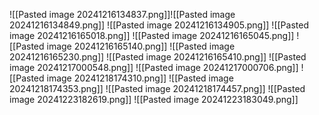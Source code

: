 ![[Pasted image 20241216134837.png]]![[Pasted image 20241216134849.png]]
![[Pasted image 20241216134905.png]]
![[Pasted image 20241216165018.png]]
![[Pasted image 20241216165045.png]]
![[Pasted image 20241216165140.png]]
![[Pasted image 20241216165230.png]]
![[Pasted image 20241216165410.png]]
![[Pasted image 20241217000548.png]]
![[Pasted image 20241217000706.png]]
![[Pasted image 20241218174310.png]]
![[Pasted image 20241218174353.png]]
![[Pasted image 20241218174457.png]]
![[Pasted image 20241223182619.png]]
![[Pasted image 20241223183049.png]]
